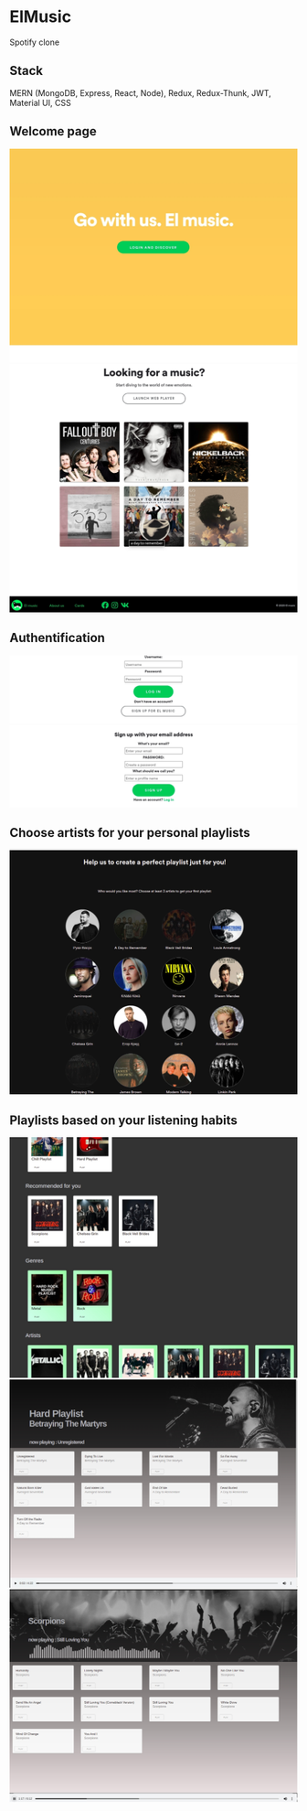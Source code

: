 # ElMusic
Spotify clone

## Stack
MERN (MongoDB, Express, React, Node), Redux, Redux-Thunk, JWT, Material UI, CSS 

## Welcome page

![screenshot](./frontend/public/images/welcomepage1.jpg)
![screenshot](./frontend/public/images/welcomepage2.jpg)

## Authentification

![screenshot](./frontend/public/images/login.jpg)
![screenshot](./frontend/public/images/signup.jpg)

## Choose artists for your personal playlists
![screenshot](./frontend/public/images/artists.jpg)

## Playlists based on your listening habits
![screenshot](./frontend/public/images/playlists.jpg)
![screenshot](./frontend/public/images/hardpl.jpg)
![screenshot](./frontend/public/images/artpl.jpg)
